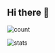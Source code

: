 ## Hi there 👋

<!--
**SaigyoujiYusora/SaigyoujiYusora** is a ✨ _special_ ✨ repository because its `README.md` (this file) appears on your GitHub profile.

Here are some ideas to get you started:

- 🔭 I’m currently working on ...
- 🌱 I’m currently learning ...
- 👯 I’m looking to collaborate on ...
- 🤔 I’m looking for help with ...
- 💬 Ask me about ...
- 📫 How to reach me: ...
- 😄 Pronouns: ...
- ⚡ Fun fact: ...
-->

![count](https://count.getloli.com/get/@saigyoujiyusora) 

![stats](https://vercel-deploy-org.vercel.app/api?username=saigyoujiyusora&count_private=true&show_icons=true&role=OWNER)
